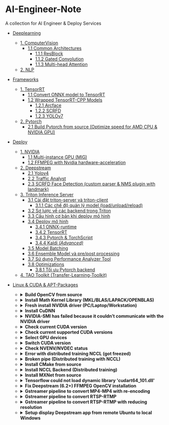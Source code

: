 # AI-Engineer-Note

A collection for AI Engineer & Deploy Services 


- [Deeplearning](Deeplearning)
    + [1. ComputerVision](Deeplearning/ComputerVision)
        + [1.1 Common Architectures](Deeplearning/ComputerVision)
            + [1.1.1 ResBlock](Deeplearning/ComputerVision/docs/resblock.md)
            + [1.1.2 Gated Convolution](Deeplearning/ComputerVision/docs/gated_convolution.md)
            + [1.1.3 Multi-head Attention](Deeplearning/ComputerVision/docs/multihead_attn.md)
    + [2. NLP](Deeplearning/NLP)
- [Frameworks](Framework)
    + [1. TensorRT](Framework/TensorRT)
        + [1.1 Convert ONNX model to TensorRT](Framework/TensorRT/docs/tutorial.md)
        + [1.2 Wrapped TensorRT-CPP Models](https://github.com/NNDam/TensorRT-CPP)
            + [1.2.1 Arcface](https://github.com/NNDam/TensorRT-CPP/tree/main/Arcface)
            + [1.2.2 SCRFD](https://github.com/NNDam/TensorRT-CPP/tree/main/SCRFD)
            + [1.2.3 YOLOv7](https://github.com/NNDam/TensorRT-CPP/tree/main/YOLOv7)
    + [2. Pytorch](Framework/Pytorch)
        + [2.1 Build Pytorch from source (Optimize speed for AMD CPU & NVIDIA GPU)](Framework/Pytorch/docs/build_from_source.md)
- [Deploy](Deploy)
    + [1. NVIDIA](Deploy/NVIDIA)
        + [1.1 Multi-instance GPU (MIG)](Deploy/NVIDIA/docs/multi_instance_gpu.md)
        + [1.2 FFMPEG with Nvidia hardware-acceleration](Deploy/NVIDIA/docs/nvidia_video_sdk.md)
    + [2. Deepstream](Deploy/Deepstream)
        + [2.1 Yolov4](Deploy/Deepstream/sample-yolov4)
        + [2.2 Traffic Analyst](Deploy/Deepstream/sample-ALPR)
        + [2.3 SCRFD Face Detection (custom parser & NMS plugin with landmark)](Deploy/Deepstream/sample-scrfd)
    + [3. Triton Inference Server](Deploy/Triton-inference-server)
        - [3.1 Cài đặt triton-server và triton-client](Deploy/Triton-inference-server/docs/install.md)
            + [3.1.1 Các chế độ quản lý model (load/unload/reload)](Deploy/Triton-inference-server/docs/model_management.md)
        - [3.2 Sơ lược về các backend trong Triton](Deploy/Triton-inference-server/docs/backend.md)
        - [3.3 Cấu hình cơ bản khi deploy mô hình](Deploy/Triton-inference-server/docs/model_configuration.md)
        - [3.4 Deploy mô hình](#)
            - [3.4.1 ONNX-runtime](Deploy/Triton-inference-server/docs/triton_onnx.md)
            - [3.4.2 TensorRT](Deploy/Triton-inference-server/docs/triton_tensorrt.md)
            - [3.4.3 Pytorch & TorchScript](Deploy/Triton-inference-server/docs/triton_pytorch.md)
            - [3.4.4 Kaldi <i>(Advanced)</i>](Deploy/Triton-inference-server/docs/triton_kaldi.md)
        - [3.5 Model Batching](Deploy/Triton-inference-server/docs/model_batching.md)
        - [3.6 Ensemble Model và pre/post processing](Deploy/Triton-inference-server/docs/model_ensemble.md)
        - [3.7 Sử dụng Performance Analyzer Tool](Deploy/Triton-inference-server/docs/perf_analyzer.md)
        - [3.8 Optimizations](#)
            + [3.8.1 Tối ưu Pytorch backend](Deploy/Triton-inference-server/docs/optimization_pytorch.md)
    + [4. TAO Toolkit (Transfer-Learning-Toolkit)](Deploy/Transfer-Learning-Toolkit)

- [Linux & CUDA & APT-Packages](Linux)
    + <details><summary><b>Build OpenCV from source</b></summary>

        - [Build OpenCV from source](docs/build_opencv.md)
        
        </details>

    + <details><summary><b>Install Math Kernel Library (MKL/BLAS/LAPACK/OPENBLAS)</b></summary>
        You are recommended to install all Math Kernel Library and then compile framework (e.g pytorch, mxnet) from source using custom config for optimization.</br>
        Install all LAPACK+BLAS:
        
        ```
        sudo apt install libjpeg-dev libpng-dev libblas-dev libopenblas-dev libatlas-base-dev liblapack-dev liblapacke-dev gfortran 
        ```
        
        Install MKL:
        
        ```
        # Get the key
        wget https://apt.repos.intel.com/intel-gpg-keys/GPG-PUB-KEY-INTEL-SW-PRODUCTS-2019.PUB
        # now install that key
        apt-key add GPG-PUB-KEY-INTEL-SW-PRODUCTS-2019.PUB
        # now remove the public key file exit the root shell
        rm GPG-PUB-KEY-INTEL-SW-PRODUCTS-2019.PUB
        # Add to apt
        sudo wget https://apt.repos.intel.com/setup/intelproducts.list -O /etc/apt/sources.list.d/intelproducts.list
        sudo sh -c 'echo deb https://apt.repos.intel.com/mkl all main > /etc/apt/sources.list.d/intel-mkl.list'
        # Install
        sudo apt-get update
        sudo apt-get install intel-mkl-2020.4-912
        ```
        
        </details>

    + <details><summary><b>Fresh install NVIDIA driver (PC/Laptop/Workstation)</b></summary>

        ```
        # Remove old packages
        sudo apt-get remove --purge '^nvidia-.*'
        sudo apt-get install ubuntu-desktop
        sudo apt-get --purge remove "*cublas*" "cuda*"
        sudo apt-get --purge remove "*nvidia*"
        sudo add-apt-repository --remove ppa:graphics-drivers/ppa
        sudo rm /etc/X11/xorg.conf
        sudo apt autoremove
        sudo reboot
        
        # After restart
        sudo ubuntu-drivers devices
        sudo ubuntu-drivers autoinstall
        sudo reboot
        ```
        
        </details>
        
    + <details><summary><b>Install CuDNN</b></summary>
    
        Install keyring: https://docs.nvidia.com/cuda/cuda-installation-guide-linux/#network-repo-installation-for-ubuntu</br>
        Install CuDNN9 with CUDA 11
        ```
        sudo apt-get update
        sudo apt-get -y install cudnn9-cuda-11
        ```
    
    </details>
    
    + <details><summary><b>NVIDIA-SMI has failed because it couldn’t communicate with the NVIDIA driver</b></summary>
  
        First, make sure that you have "Fresh install NVIDIA driver". If not work, try this bellow
          
        - Make sure the package nvidia-prime is installed:
        
        ```
        sudo apt install nvidia-prime
        ```
        
        Afterwards, run
        ```
        sudo prime-select nvidia
        ```
        
        - Make sure that NVIDIA is not in blacklist
          
        ```
        grep nvidia /etc/modprobe.d/* /lib/modprobe.d/*
        ```
        
        to find a file containing ```blacklist nvidia``` and remove it, then run
        
        ```
        sudo update-initramfs -u
        ```
 
        Get boot log
      
        ```
        journalctl -b | grep NVIDIA
        ```
        
        - If get error ```This PCI I/O region assigned to your NVIDIA device is invalid```:
        
        ```
        sudo nano /etc/default/grub
        ```
        
        edit ```GRUB_CMDLINE_LINUX_DEFAULT="quiet splash pci=realloc=off"```
        
        ```
        sudo update-grub
        sudo reboot
        ```
        
        </details>

    + <details><summary><b>Check current CUDA version</b></summary>

        ```
        nvcc --version
        ```
        
        </details>

    + <details><summary><b>Check current supported CUDA versions</b></summary>

        ```
        ls /usr/local/
        ```
        
        </details>

    + <details><summary><b>Select GPU devices</b></summary>

        ```
        CUDA_VISIBLE_DEVICES=<index-of-devices> <command>
        CUDA_VISIBLE_DEVICES=0 python abc.py
        CUDA_VISIBLE_DEVICES=0 ./sample.sh
        CUDA_VISIBLE_DEVICES=0,1,2,3 python abc.py
        CUDA_VISIBLE_DEVICES=0,1,2,3 ./sample.sh
        ```
        
        </details>

    + <details><summary><b>Switch CUDA version</b></summary>

        ```
        CUDA_VER=11.3
        export PATH="/usr/local/cuda-$CUDA_VER/bin:$PATH"
        export LD_LIBRARY_PATH=/usr/local/cuda-$CUDA_VER/lib64${LD_LIBRARY_PATH:+:${LD_LIBRARY_PATH}}
        ```
        
        </details>

    + <details><summary><b>Check NVENV/NVDEC status</b></summary>
        
        ```
        nvidia-smi dmon
        ```
        see the tab **%enc** and **%dec**
        </details>

    + <details><summary><b>Error with distributed training NCCL (got freezed)</b></summary>
        
        ```
        export NCCL_P2P_DISABLE="1"
        ```
        
        </details>

    + <details><summary><b>Broken pipe (Distributed training with NCCL)</b></summary>
        Run training with args
        
        ```
        NCCL_DEBUG=INFO TORCH_CPP_LOG_LEVEL=INFO TORCH_DISTRIBUTED_DEBUG=INFO torchrun ...
        ```
        
        to gather **socket name** (e.g ```eno1```)
      
        ```
        NCCL INFO NET/IB : No device found.
        rnd3:77634:79720 [0] NCCL INFO NET/Socket : Using [0]eno1:10.9.3.241<0>
        rnd3:77634:79720 [0] NCCL INFO Using network Socket
        ```
        
        In other nodes, run with arg
      
        ```
        NCCL_SOCKET_IFNAME=eno1    
        ```
        
        </details>


    + <details><summary><b>Install CMake from source</b></summary>
        
        ```
        version=3.23
        build=2 ## don't modify from here
        mkdir ~/temp
        cd ~/temp
        wget https://cmake.org/files/v$version/cmake-$version.$build.tar.gz
        tar -xzvf cmake-$version.$build.tar.gz
        cd cmake-$version.$build/
        ./bootstrap
        make -j8
        sudo make install
        ```
        
        </details>
        
    + <details><summary><b>Install NCCL Backend (Distributed training)</b></summary>
        
        ```
        wget https://developer.download.nvidia.com/compute/cuda/repos/ubuntu2004/x86_64/cuda-keyring_1.0-1_all.deb
        sudo dpkg -i cuda-keyring_1.0-1_all.deb
        sudo apt-get update
        sudo apt install libnccl2 libnccl-dev
        ```
        
        </details>
        
    + <details><summary><b>Install MXNet from source</b></summary>
        
        ```
        git clone --recursive --branch 1.9.1 https://github.com/apache/incubator-mxnet.git mxnet
        cd mxnet
        cp config/linux_gpu.cmake config.cmake
        rm -rf build
        mkdir -p build && cd build
        cmake -DUSE_CUDA=ON -DUSE_CUDNN=OFF -DUSE_MKL_IF_AVAILABLE=OFF -DUSE_MKLDNN=OFF -DUSE_OPENMP=OFF -DUSE_OPENCV=ON -DUSE_BLAS=open ..
        make -j32
        cd ../python
        pip install --user -e .
        ```
        
        </details>

  
    + <details><summary><b>Tensorflow could not load dynamic library 'cudart64_101.dll'</b></summary>
        For above example tensorflow would require CUDA 10.1, please switch to CUDA 10.1 or change tensorflow version which compatible with CUDA version, check here: https://www.tensorflow.org/install/source#gpu
        </details>


    + <details><summary><b>Fix Deepstream (6.2+) FFMPEG OpenCV installation</b></summary>
        Fix some errors about undefined reference & not found of libavcodec, libavutil, libvpx, ...
          
        ```
        apt-get install --reinstall --no-install-recommends -y libavcodec58 libavcodec-dev libavformat58 libavformat-dev libavutil56 libavutil-dev gstreamer1.0-libav
        apt install --reinstall gstreamer1.0-plugins-good
        apt install --reinstall libvpx6 libx264-155 libx265-179 libmpg123-0 libmpeg2-4 libmpeg2encpp-2.1-0
        gst-inspect-1.0 | grep 264
        rm ~/.cache/gstreamer-1.0/registry.x86_64.bin
        apt install --reinstall libx264-155
        apt-get install gstreamer1.0-libav
        apt-get install --reinstall gstreamer1.0-plugins-ugly
        ```
        
        </details>

    + <details><summary><b>Gstreamer pipeline to convert MP4-MP4 with re-encoding</b></summary>

        ```
        gst-launch-1.0 filesrc location="<path-to-input>" ! qtdemux ! video/x-h264 ! h264parse ! avdec_h264 ! videoconvert ! x264enc ! h264parse ! qtmux ! filesink location=<path-to-output>
        ```
        
        </details>
  
    + <details><summary><b>Gstreamer pipeline to convert RTSP-RTMP</b></summary>

        ```
        gst-launch-1.0 rtspsrc location='rtsp://<path-to-rtsp-input>' ! rtph264depay ! h264parse ! flvmux ! rtmpsink location='rtmp://rtmp://<path-to-rtmp-output>'
        ```
        
        </details>

    + <details><summary><b>Gstreamer pipeline to convert RTSP-RTMP with reducing resolution</b></summary>

        ```
        gst-launch-1.0 rtspsrc location='rtsp://<path-to-rtsp-input>' ! rtpbin ! rtph264depay ! h264parse ! avdec_h264 ! videoconvert ! videoscale ! video/x-raw,width=640,height=640 ! x264enc ! h264parse ! flvmux streamable=true ! rtmpsink location='rtmp://<path-to-rtmp-output>'
        ```

     + <details><summary><b>Setup display Deepstream app from remote Ubuntu to local Windows</b></summary>

        ## On Ubuntu Server
         
        ```
        sudo apt update && sudo apt install -y xauth
        sudo nano /etc/ssh/sshd_config
        ```
        Make sure we enabled X11 Forwarding `X11Forwarding yes`
        
         
        ## On local Windows PC
        Open VSCode --> Run --> Add Configuration --> Append this config
       
          ```
           "terminal.integrated.env.windows": {
               "DISPLAY": "localhost:10.0"
          }
          ```
          Edit SSH config
          ```
          Host x.x.x.x
          HostName x.x.x.x
          User user
          ForwardX11 yes
          ForwardX11Trusted yes
          ```

          Start VcXsrv (XLaunch) with: `Multiple windows, Display :10, Disable access control`<br>
          SSH Via VSCode --> type `xeyes` in cmd (server), the app VcXsrv will automatic show an animate icon
        
  </details>

     
